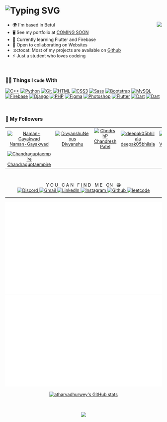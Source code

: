 
# ![Typing SVG](https://readme-typing-svg.demolab.com?font=Roboto+Mono&size=28&duration=1200&pause=100&color=628fda&background=FFFFFF00&multiline=true&repeat=false&width=750&height=80&lines=Yo%F0%9F%91%8B%2C+I'm+Atharva+Dhurwey;A+Passionate+Fullstack+Developer+from+India)

<img src="https://weather-icon.journeyad.repl.co/@bhopal?v=1" align='right'>

- 🌍 I'm based in Betul
- 🖥️ See my portfolio at [COMING SOON](http://https://www.youtube.com/watch?v=dQw4w9WgXcQ)
- 🧠 Currently learning Flutter and Firebase
- 🤝 Open to collaborating on Websites
- :octocat: Most of my projects are available on <a href="https://github.com/atharvadhurwey">Github</a>
- ⚡ Just a student who loves codeing

<br>

### 👨‍💻 Things I `Code` With

<p align="left">
    <a href="https://docs.microsoft.com/en-us/cpp/?view=msvc-170" target="_blank" rel="noreferrer"><img
            src="https://skillicons.dev/icons?i=cpp" width="45" height="45" alt="C++" /></a>
    <a href="https://www.python.org/" target="_blank" rel="noreferrer"><img src="https://skillicons.dev/icons?i=python"
            width="45" height="45" alt="Python" /></a>
    <a href="https://git-scm.com/" target="_blank" rel="noreferrer"><img src="https://skillicons.dev/icons?i=git"
            width="45" height="45" alt="Git" /></a>
    <a href="https://developer.mozilla.org/en-US/docs/Web/HTML" target="_blank" rel="noreferrer"><img
            src="https://skillicons.dev/icons?i=html" width="45" height="45" alt="HTML" /></a>
    <a href="https://www.w3.org/TR/CSS/#css" target="_blank" rel="noreferrer"><img
            src="https://skillicons.dev/icons?i=css" width="45" height="45" alt="CSS3" /></a>
    <a href="https://sass-lang.com/" target="_blank" rel="noreferrer"><img src="https://skillicons.dev/icons?i=sass"
            width="45" height="45" alt="Sass" /></a>
    <a href="https://getbootstrap.com/" target="_blank" rel="noreferrer"><img
            src="https://skillicons.dev/icons?i=bootstrap" width="45" height="45" alt="Bootstrap" /></a>
    <a href="https://www.mysql.com/" target="_blank" rel="noreferrer"><img src="https://skillicons.dev/icons?i=mysql"
            width="45" height="45" alt="MySQL" /></a>
    <a href="https://firebase.google.com/" target="_blank" rel="noreferrer"><img
            src="https://skillicons.dev/icons?i=firebase" width="45" height="45" alt="Firebase" /></a>
    <a href="https://www.djangoproject.com/" target="_blank" rel="noreferrer"><img
            src="https://skillicons.dev/icons?i=django" width="45" height="45" alt="Django" /></a>
    <a href="https://www.php.net/" target="_blank" rel="noreferrer"><img src="https://skillicons.dev/icons?i=php"
            width="45" height="45" alt="PHP" /></a>
    <a href="https://www.figma.com/" target="_blank" rel="noreferrer"><img src="https://skillicons.dev/icons?i=figma"
            width="45" height="45" alt="Figma" /></a>
    <a href="https://www.adobe.com/uk/products/photoshop.html" target="_blank" rel="noreferrer"><img
            src="https://skillicons.dev/icons?i=photoshop" width="45" height="45" alt="Photoshop" /></a>
    <a href="https://api.flutter.dev/index.html" target="_blank" rel="noreferrer"><img
            src="https://skillicons.dev/icons?i=flutter" width="45" height="45" alt="Flutter" /></a>
    <a href="https://dart.dev/" target="_blank" rel="noreferrer"><img
            src="https://skillicons.dev/icons?i=dart" width="45" height="45" alt="Dart" /></a>
        <a href="https://dart.dev/" target="_blank" rel="noreferrer"><img
            src="https://skillicons.dev/icons?i=nextjs" width="45" height="45" alt="Dart" /></a>
</p>

<br>

### :love_you_gesture: My Followers

<!--START_SECTION:top-followers-->
<table>
  <tr>
    <td align="center">
      <a href="https://github.com/Naman-Gayakwad">
        <img src="https://avatars2.githubusercontent.com/u/110586020" width="100px;" alt="Naman-Gayakwad"/>
      </a>
      <br />
      <a href="https://github.com/Naman-Gayakwad">Naman-Gayakwad</a>
    </td>
    <td align="center">
      <a href="https://github.com/DivyanshuNexus">
        <img src="https://avatars2.githubusercontent.com/u/133777635" width="100px;" alt="DivyanshuNexus"/>
      </a>
      <br />
      <a href="https://github.com/DivyanshuNexus">Divyanshu</a>
    </td>
    <td align="center">
      <a href="https://github.com/ChndrshP">
        <img src="https://avatars2.githubusercontent.com/u/99596026" width="100px;" alt="ChndrshP"/>
      </a>
      <br />
      <a href="https://github.com/ChndrshP">Chandresh Patel</a>
    </td>
    <td align="center">
      <a href="https://github.com/deepak05bhilala">
        <img src="https://avatars2.githubusercontent.com/u/61654121" width="100px;" alt="deepak05bhilala"/>
      </a>
      <br />
      <a href="https://github.com/deepak05bhilala">deepak05bhilala</a>
    </td>
    <td align="center">
      <a href="https://github.com/VishalDhurwey">
        <img src="https://avatars2.githubusercontent.com/u/48577077" width="100px;" alt="VishalDhurwey"/>
      </a>
      <br />
      <a href="https://github.com/VishalDhurwey">VishalDhurwey</a>
    </td>
    <td align="center">
      <a href="https://github.com/SenpaiKun6260">
        <img src="https://avatars2.githubusercontent.com/u/132827900" width="100px;" alt="SenpaiKun6260"/>
      </a>
      <br />
      <a href="https://github.com/SenpaiKun6260">SenpaiKun6260</a>
    </td>
    <td align="center">
      <a href="https://github.com/SakendraSoni">
        <img src="https://avatars2.githubusercontent.com/u/112503297" width="100px;" alt="SakendraSoni"/>
      </a>
      <br />
      <a href="https://github.com/SakendraSoni">SakendraSoni</a>
    </td>
  </tr>
  <tr>
    <td align="center">
      <a href="https://github.com/Chandraguptaempire">
        <img src="https://avatars2.githubusercontent.com/u/132930906" width="100px;" alt="Chandraguptaempire"/>
      </a>
      <br />
      <a href="https://github.com/Chandraguptaempire">Chandraguptaempire</a>
    </td>
  </tr>
</table>
<!--END_SECTION:top-followers-->

<br>

<p align="center">
    <emphasis>Y O U &nbsp; C A N &nbsp; F I N D &nbsp; M E &nbsp; ON &nbsp; 😁</emphasis><br>
    <a href="https://discord.com/users/370531328233570305">
        <img src="https://img.shields.io/badge/Discord-5865F2.svg?style=for-the-badge&logo=Discord&logoColor=white"
            alt="Discord">
    </a>
    <a href="mailto:atharva.dhurwey.2000@gmail.com">
        <img src="https://img.shields.io/badge/Gmail-EA4335.svg?style=for-the-badge&logo=Gmail&logoColor=white"
            alt="Gmail">
    </a>
    <a href="https://www.linkedin.com/in/atharva-dhurwey-9b1478202">
        <img src="https://img.shields.io/badge/LinkedIn-0A66C2.svg?style=for-the-badge&logo=LinkedIn&logoColor=white"
            alt="LinkedIn">
    </a>
    <a href="https://www.instagram.com/senpai.desu.6260/">
        <img src="https://img.shields.io/badge/Instagram-E4405F.svg?style=for-the-badge&logo=Instagram&logoColor=white"
            alt="Instagram">
    </a>
    <a href="https://github.com/atharvadhurwey">
        <img src="https://img.shields.io/badge/GitHub-181717.svg?style=for-the-badge&logo=GitHub&logoColor=white"
            alt="Github">
    </a>
    <a href="https://leetcode.com/senpaidesu6260/">
        <img src="https://img.shields.io/badge/LeetCode-FFA116.svg?style=for-the-badge&logo=LeetCode&logoColor=white"
            alt="leetcode">
    </a>
</p>

---
<!-- still working on daily quote thing -->
<!-- do something you lazy ass -->
<!-- haha i just can't believe its working -->
<!-- test auto update working day 1 -->
<!-- test auto update working day 2 -->
<!-- test auto update working day 3 -->
<!-- <p align="center">
    <a href="http://www.github.com/atharvadhurwey"><img src="https://github-readme-streak-stats.herokuapp.com/?user=atharvadhurwey&theme=tokyonight" />
    </a>
</p> -->

<p align="center">
    <a href="https://github.com/atharvadhurwey" align="left">
        <img src="https://raw.githubusercontent.com/atharvadhurwey/github-repo-statistics/master/generated/overview.svg#gh-dark-mode-only"
            alt="Top Languages" />
    </a>
    <a href="https://github.com/atharvadhurwey" align="left">
        <img src="https://raw.githubusercontent.com/atharvadhurwey/github-repo-statistics/master/generated/languages.svg#gh-dark-mode-only"
            alt="Top Languages" />
    </a>
</p>

<!-- Github Stats -->
<p align="center">
    <a href="http://www.github.com/atharvadhurwey">
        <img src="https://github-readme-stats-atharvadhurwey.vercel.app/api?username=atharvadhurwey&show_icons=true&theme=tokyonight&show_icons=true" alt="atharvadhurwey's GitHub stats" />
    </a>
</p>

<!-- make you own quote making repo (do it as soon as possible and believe in yourself)
[![Readme Quotes](https://quotes-github-readme.vercel.app/api?type=horizontal&theme=dark)](https://github.com/piyushsuthar/github-readme-quotes) -->

<!-- anime profile views -->
<p align="center">
    <br><br>
    <a href="https://count.getloli.com/"><img src="https://count.getloli.com/get/@:atharvadhurwey"></a>
</p>

